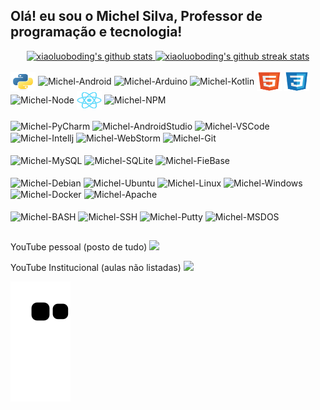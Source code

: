 ## Olá! eu sou o Michel Silva, Professor de programação e tecnologia!
<div align="center">
  <a href="https://github.com/MichelZero">
  <img src="https://github-readme-stats.vercel.app/api/top-langs/?username=MichelZero&layout=compact&langs_count=7&theme=dracula" alt="xiaoluoboding's github stats" />
  <img src="https://github-readme-streak-stats.herokuapp.com/?user=MichelZero&theme=dracula" alt="xiaoluoboding's github streak stats" />
  </a> 
</div>


<div style="display: inline_block"><br>
  <img align="center" alt="Michel-Python" height="30" width="40" src="https://raw.githubusercontent.com/devicons/devicon/master/icons/python/python-original.svg">
  <img align="center" alt="Michel-Android" height="30" width="40" src="https://cdn.jsdelivr.net/gh/devicons/devicon/icons/android/android-original.svg">
  <img align="center" alt="Michel-Arduino" height="30" width="40" src="https://cdn.jsdelivr.net/gh/devicons/devicon/icons/arduino/arduino-original.svg">
  <img align="center" alt="Michel-Kotlin" height="30" width="40" src="https://cdn.jsdelivr.net/gh/devicons/devicon/icons/kotlin/kotlin-original.svg">
  <img align="center" alt="Michel-HTML" height="30" width="40" src="https://raw.githubusercontent.com/devicons/devicon/master/icons/html5/html5-original.svg">
  <img align="center" alt="Michel-CSS" height="30" width="40" src="https://raw.githubusercontent.com/devicons/devicon/master/icons/css3/css3-original.svg">
  <img align="center" alt="Michel-Node" height="30" width="40" src="https://cdn.jsdelivr.net/gh/devicons/devicon/icons/nodejs/nodejs-original.svg">
  <img align="center" alt="Michel-React" height="30" width="40" src="https://raw.githubusercontent.com/devicons/devicon/master/icons/react/react-original.svg">
  <img align="center" alt="Michel-NPM" height="30" width="40" src="https://cdn.jsdelivr.net/gh/devicons/devicon/icons/npm/npm-original-wordmark.svg">
</div>




<div style="display: inline_block"><br>
  <img align="center" alt="Michel-PyCharm" height="30" width="40" src="https://cdn.jsdelivr.net/gh/devicons/devicon/icons/pycharm/pycharm-original.svg">
  <img align="center" alt="Michel-AndroidStudio" height="30" width="40" src="https://cdn.jsdelivr.net/gh/devicons/devicon/icons/androidstudio/androidstudio-original.svg">
  <img align="center" alt="Michel-VSCode" height="30" width="40" src="https://cdn.jsdelivr.net/gh/devicons/devicon/icons/vscode/vscode-original.svg">
  <img align="center" alt="Michel-Intellj" height="30" width="40" src="https://cdn.jsdelivr.net/gh/devicons/devicon/icons/intellij/intellij-original.svg">
  <img align="center" alt="Michel-WebStorm" height="30" width="40" src="https://cdn.jsdelivr.net/gh/devicons/devicon/icons/webstorm/webstorm-original.svg">
  <img align="center" alt="Michel-Git" height="30" width="40" src="https://cdn.jsdelivr.net/gh/devicons/devicon/icons/git/git-original.svg">
</div>

<div style="display: inline_block"><br>
  <img align="center" alt="Michel-MySQL" height="30" width="40" src="https://cdn.jsdelivr.net/gh/devicons/devicon/icons/mysql/mysql-original.svg">
  <img align="center" alt="Michel-SQLite" height="30" width="40" src="https://cdn.jsdelivr.net/gh/devicons/devicon/icons/sqlite/sqlite-original.svg">
  <img align="center" alt="Michel-FieBase" height="30" width="40" src="https://cdn.jsdelivr.net/gh/devicons/devicon/icons/firebase/firebase-plain.svg">
</div>

<div style="display: inline_block"><br>
  <img align="center" alt="Michel-Debian" height="30" width="40" src="https://cdn.jsdelivr.net/gh/devicons/devicon/icons/debian/debian-original.svg">
  <img align="center" alt="Michel-Ubuntu" height="30" width="40" src="https://cdn.jsdelivr.net/gh/devicons/devicon/icons/ubuntu/ubuntu-plain.svg">
  <img align="center" alt="Michel-Linux" height="30" width="40" src="https://cdn.jsdelivr.net/gh/devicons/devicon/icons/linux/linux-original.svg">
  <img align="center" alt="Michel-Windows" height="30" width="40" src="https://cdn.jsdelivr.net/gh/devicons/devicon/icons/windows8/windows8-original.svg">
  <img align="center" alt="Michel-Docker" height="30" width="40" src="https://cdn.jsdelivr.net/gh/devicons/devicon/icons/docker/docker-original.svg">
  <img align="center" alt="Michel-Apache" height="30" width="40" src="https://cdn.jsdelivr.net/gh/devicons/devicon/icons/apache/apache-original.svg">
</div>

<div style="display: inline_block"><br>
  <img align="center" alt="Michel-BASH" height="30" width="40" src="https://cdn.jsdelivr.net/gh/devicons/devicon/icons/bash/bash-original.svg">
  <img align="center" alt="Michel-SSH" height="30" width="40" src="https://cdn.jsdelivr.net/gh/devicons/devicon/icons/ssh/ssh-original-wordmark.svg">
  <img align="center" alt="Michel-Putty" height="30" width="40" src="https://cdn.jsdelivr.net/gh/devicons/devicon/icons/putty/putty-original.svg">
  <img align="center" alt="Michel-MSDOS" height="30" width="40" src="https://cdn.jsdelivr.net/gh/devicons/devicon/icons/msdos/msdos-original.svg">
</div>

  
  
##

<div> 
<p>
<p>YouTube pessoal (posto de tudo)
  <a href="https://www.youtube.com/micheltrilha" target="_blank"><img src="https://img.shields.io/badge/YouTube-FF0000?style=for-the-badge&logo=youtube&logoColor=white" target="_blank"></a></p>
<p>YouTube Institucional (aulas não listadas)
  <a href="https://www.youtube.com/channel/UCp07IJzj_MawhnCPU3qmIiA" target="_blank"><img src="https://img.shields.io/badge/YouTube-FF0000?style=for-the-badge&logo=youtube&logoColor=white" target="_blank"></a>
  
 
  ![Snake animation](https://github.com/MichelZero/MichelZero/blob/output/github-contribution-grid-snake.svg)

 
</div>
